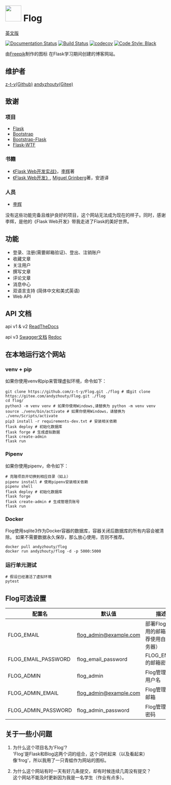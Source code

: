 # <img src="https://flog.pythonanywhere.com/static/favicon/favicon.svg" width="50px"> Flog
[英文版](./README.md)  

[![Documentation Status](https://img.shields.io/readthedocs/flog?logo=Read%20The%20Docs)](https://flog.readthedocs.io/en/latest/?badge=latest)
[![Build Status](https://travis-ci.com/z-t-y/Flog.svg?branch=master)](https://travis-ci.com/z-t-y/Flog)
[![codecov](https://codecov.io/gh/z-t-y/Flog/branch/master/graph/badge.svg?token=FZ46GGQIZ7)](https://codecov.io/gh/z-t-y/Flog)
[![Code Style: Black](https://img.shields.io/badge/code%20style-black-black)](https://github.com/psf/black)

由[Freepik]("https://www.flaticon.com/authors/freepik")制作的图标
在Flask学习期间创建的博客网站。

## 维护者

[z-t-y(Github)](https://github.com/z-t-y)
[andyzhouty(Gitee)](https://gitee.com/andyzhouty)

## 致谢

### 项目

- [Flask](https://github.com/pallets/flask)
- [Bootstrap](https://github.com/twbs/bootstrap)
- [Bootstrap-Flask](https://github.com/greyli/bootstrap-flask)
- [Flask-WTF](https://github.com/lepture/flask-wtf)

### 书籍

- [《Flask Web开发实战》](https://helloflask.com)，[李辉](https://greli.com)著
- [《Flask Web开发》](https://www.ituring.com.cn/book/2463), [Miguel Grinberg](https://blog.miguelgrinberg.com/)著，安道译

### 人员

- [李辉](https://greyli.com)

没有这些功能完备且维护良好的项目，这个网站无法成为现在的样子。同时，感谢李辉，是他的《Flask Web开发》带我走进了Flask的美好世界。

## 功能

- 登录、注册(需要邮箱验证)、登出、注销账户
- 收藏文章
- 关注用户
- 撰写文章
- 评论文章
- 消息中心
- 双语言支持 (简体中文和美式英语)
- Web API

## API 文档

api v1 & v2
[ReadTheDocs](https://flog.readthedocs.io/en/latest/)

api v3
[Swagger文档](https://flog.pythonanywhere.com/docs)
[Redoc](https://flog.pythonanywhere.com/redoc)

## 在本地运行这个网站

### venv + pip

如果你使用venv和pip来管理虚拟环境，命令如下：

```shell
git clone https://github.com/z-t-y/Flog.git ./flog # 或git clone https://gitee.com/andyzhouty/Flog.git ./flog
cd flog/
python3 -m venv venv # 如果你使用Windows,请替换为 python -m venv venv
source ./venv/bin/activate # 如果你使用Windows，请替换为 ./venv/Scripts/activate
pip3 install -r requirements-dev.txt # 安装相关依赖
flask deploy # 初始化数据库
flask forge # 生成虚拟数据
flask create-admin
flask run
```

### Pipenv

如果你使用pipenv，命令如下：

```shell
# 克隆项目并切换到相应目录（如上）
pipenv install # 使用pipenv安装相关依赖
pipenv shell
flask deploy # 初始化数据库
flask forge
flask create-admin # 生成管理员账号
flask run
```

### Docker

Flog使用sqlite3作为Docker容器的数据库，容器关闭后数据库的所有内容会被清除。
如果不需要数据永久保存，那么放心使用，否则不推荐。

```shell
docker pull andyzhouty/flog
docker run andyzhouty/flog -d -p 5000:5000
```

### 运行单元测试

```shell
# 假设已经激活了虚拟环境
pytest
```

## Flog可选设置

| 配置名              | 默认值                 | 描述                                       |
| ------------------- | ---------------------- | ------------------------------------------ |
| FLOG_EMAIL          | flog_admin@example.com | 部署Flog时所用的邮箱（推荐使用自建服务器） |
| FLOG_EMAIL_PASSWORD | flog_email_password    | FLOG_EMAIL的邮箱密码                       |
| FLOG_ADMIN          | flog_admin             | Flog管理员的用户名                         |
| FLOG_ADMIN_EMAIL    | flog_admin@example.com | Flog管理员的邮箱                           |
| FLOG_ADMIN_PASSWORD | flog_admin_password    | Flog管理员的密码                           |

## 关于一些小问题

1. 为什么这个项目名为'Flog'?  
   'Flog'是Flask和Blog这两个词的组合，这个词听起来（以及看起来）像'frog'，所以我用了一只青蛙作为网站的图标。

2. 为什么这个网站有时一天有好几条提交，却有时候连续几周没有提交？  
这个网站不能及时更新因为我是一名学生（作业有点多）。
